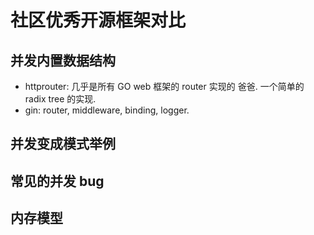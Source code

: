 # 社区优秀开源框架对比

## 并发内置数据结构

- httprouter: 几乎是所有 GO web 框架的 router 实现的 爸爸. 一个简单的 radix tree 的实现.
- gin: router, middleware, binding, logger.

## 并发变成模式举例

## 常见的并发 bug

## 内存模型
